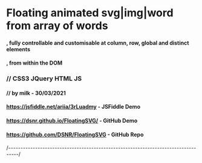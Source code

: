 # Floating animated svg|img|word from array of words
#### , fully controllable and customisable at column, row, global and distinct elements
####  , from within the DOM
### //  CSS3 JQuery HTML JS
####  // by milk -  30/03/2021
####     https://jsfiddle.net/ariia/3rLuadmy - JSFiddle Demo
####      https://dsnr.github.io/FloatingSVG/ - GitHub Demo
####      https://github.com/DSNR/FloatingSVG - GitHub Repo

/*----------------------------------------------------------------------------------*/

